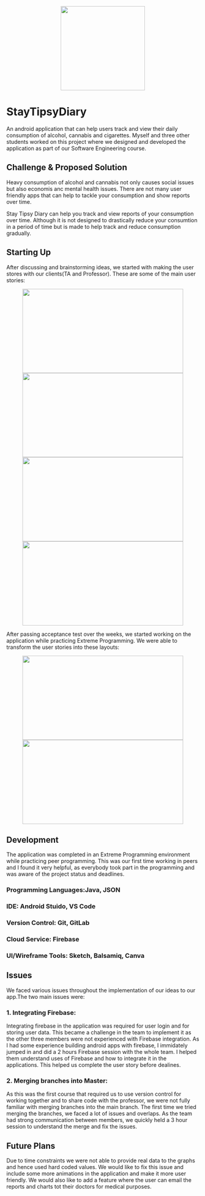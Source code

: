 

<p align="center">
  <img src="https://i.imgur.com/4aNkoWS.png" width="220" height="220">
</p>


# StayTipsyDiary
An android application that can help users track and view their daily consumption of alcohol, cannabis and cigarettes. Myself and three other students worked on this project where we designed and developed the application as part of our Software Engineering course.

## Challenge & Proposed Solution
Heavy consumption of alcohol and cannabis not only causes social issues but also economis anc mental health issues. There are not many user friendly apps that can help to tackle your consumption and show reports over time.

Stay Tipsy Diary can help you track and view reports of your consumption over time. Although it is not designed to drastically reduce your consumtion in a period of time but is made to help track and reduce consumption gradually. 

## Starting Up
After discussing and brainstorming ideas, we started with making the user stores with our clients(TA and Professor). These are some of the main user stories:

 <p align="center">
    <img src="https://i.imgur.com/nYa4R8u.png" width="420" height="220">
  <img src="https://i.imgur.com/hB5hA5t.png?3" width="420" height="220">
  <img src="https://i.imgur.com/R4VnCfU.png?2" width="420" height="220">
  <img src="https://i.imgur.com/y9oGShX.png" width="420" height="220">
  
After passing acceptance test over the weeks, we started working on the application while practicing Extreme Programming. We were able to transform the user stories into these layouts:
<p align="center">
    <img src="https://i.imgur.com/pNzN7T5.png" width="420" height="220">
  <img src="https://i.imgur.com/iBo6TGF.png" width="420" height="220">
  


## Development
The application was completed in an Extreme Programming environment while practicing peer programming. This was our first time working in peers and I found it very helpful, as everybody took part in the programming and was aware of the project status and deadlines.

### Programming Languages:Java, JSON
### IDE: Android Stuido, VS Code
### Version Control: Git, GitLab
### Cloud Service: Firebase
### UI/Wireframe Tools: Sketch, Balsamiq, Canva



## Issues
We faced various issues throughout the implementation of our ideas to our app.The two main issues were:

### 1. Integrating Firebase:
  Integrating firebase in the application was required for user login and for storing user data. This became a challenge in the team to implement it as the other three members were not experienced with Firebase integration. As I had some experience building android apps with firebase, I immidately jumped in and did a 2 hours Firebase session with the whole team. I helped them understand uses of Firebase and how to integrate it in the applications. This helped us complete the user story before dealines.
  ### 2. Merging branches into Master:
  As this was the first course that required us to use version control for working together and to share code with the professor, we were not fully familiar with merging branches into the main branch. The first time we tried merging the branches, we faced a lot of issues and overlaps. As the team had strong communication between members, we quickly held a 3 hour session to understand the merge and fix the issues.



## Future Plans
Due to time constraints we were not able to provide real data to the graphs and hence used hard coded values. We would like to fix this issue and include some more animations in the application and make it more user friendly. We would also like to add a feature where the user can email the reports and charts tot their doctors for medical purposes.
